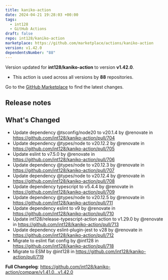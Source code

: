 ```yaml
---
title: kaniko-action
date: 2024-04-21 19:28:03 +00:00
tags:
  - int128
  - GitHub Actions
draft: false
repo: int128/kaniko-action
marketplace: https://github.com/marketplace/actions/kaniko-action
version: v1.42.0
dependentsNumber: "88"
---
```



Version updated for **int128/kaniko-action** to version **v1.42.0**.
- This action is used across all versions by **88** repositories.

Go to the [GitHub Marketplace](https://github.com/marketplace/actions/kaniko-action) to find the latest changes.

## Release notes

## What's Changed
* Update dependency @tsconfig/node20 to v20.1.4 by @renovate in https://github.com/int128/kaniko-action/pull/704
* Update dependency @types/node to v20.12.2 by @renovate in https://github.com/int128/kaniko-action/pull/705
* Update eslint to v7.5.0 by @renovate in https://github.com/int128/kaniko-action/pull/706
* Update dependency @types/node to v20.12.3 by @renovate in https://github.com/int128/kaniko-action/pull/707
* Update dependency @types/node to v20.12.4 by @renovate in https://github.com/int128/kaniko-action/pull/708
* Update dependency typescript to v5.4.4 by @renovate in https://github.com/int128/kaniko-action/pull/709
* Update dependency @types/node to v20.12.5 by @renovate in https://github.com/int128/kaniko-action/pull/711
* Update dependency eslint to v9 by @renovate in https://github.com/int128/kaniko-action/pull/710
* Update int128/release-typescript-action action to v1.29.0 by @renovate in https://github.com/int128/kaniko-action/pull/713
* Update dependency eslint-plugin-jest to v28 by @renovate in https://github.com/int128/kaniko-action/pull/712
* Migrate to eslint flat config by @int128 in https://github.com/int128/kaniko-action/pull/718
* Migrate to ESM by @int128 in https://github.com/int128/kaniko-action/pull/719


**Full Changelog**: https://github.com/int128/kaniko-action/compare/v1.41.0...v1.42.0
